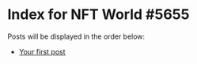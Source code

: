 # Index for NFT World #5655
Posts will be displayed in the order below:

- [Your first post](./001-first.md)

